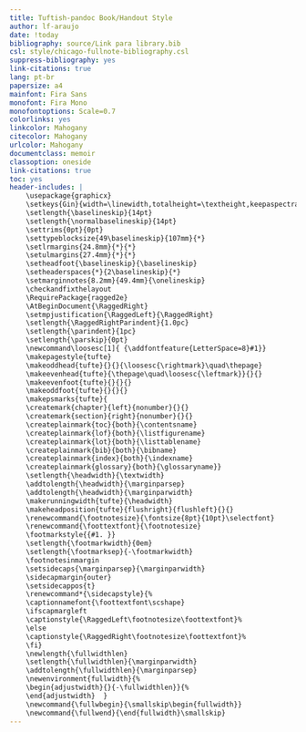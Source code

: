```yaml
---
title: Tuftish-pandoc Book/Handout Style
author: lf-araujo
date: !today
bibliography: source/Link para library.bib
csl: style/chicago-fullnote-bibliography.csl
suppress-bibliography: yes
link-citations: true
lang: pt-br
papersize: a4
mainfont: Fira Sans
monofont: Fira Mono
monofontoptions: Scale=0.7
colorlinks: yes
linkcolor: Mahogany
citecolor: Mahogany
urlcolor: Mahogany
documentclass: memoir 
classoption: oneside 
link-citations: true
toc: yes 
header-includes: |
	\usepackage{graphicx}
	\setkeys{Gin}{width=\linewidth,totalheight=\textheight,keepaspectratio}
	\setlength{\baselineskip}{14pt}
	\setlength{\normalbaselineskip}{14pt}
	\settrims{0pt}{0pt}
	\settypeblocksize{49\baselineskip}{107mm}{*}
	\setlrmargins{24.8mm}{*}{*}
	\setulmargins{27.4mm}{*}{*}
	\setheadfoot{\baselineskip}{\baselineskip}
	\setheaderspaces{*}{2\baselineskip}{*}
	\setmarginnotes{8.2mm}{49.4mm}{\onelineskip}
	\checkandfixthelayout
	\RequirePackage{ragged2e}
	\AtBeginDocument{\RaggedRight}
	\setmpjustification{\RaggedLeft}{\RaggedRight}
	\setlength{\RaggedRightParindent}{1.0pc}
	\setlength{\parindent}{1pc}
	\setlength{\parskip}{0pt}
	\newcommand\loosesc[1]{ {\addfontfeature{LetterSpace=8}#1}}
	\makepagestyle{tufte}
	\makeoddhead{tufte}{}{}{\loosesc{\rightmark}\quad\thepage}
	\makeevenhead{tufte}{\thepage\quad\loosesc{\leftmark}}{}{}
	\makeevenfoot{tufte}{}{}{}
	\makeoddfoot{tufte}{}{}{}
	\makepsmarks{tufte}{
	\createmark{chapter}{left}{nonumber}{}{}
	\createmark{section}{right}{nonumber}{}{}
	\createplainmark{toc}{both}{\contentsname}
	\createplainmark{lof}{both}{\listfigurename}
	\createplainmark{lot}{both}{\listtablename}
	\createplainmark{bib}{both}{\bibname}
	\createplainmark{index}{both}{\indexname}
	\createplainmark{glossary}{both}{\glossaryname}}
	\setlength{\headwidth}{\textwidth}
	\addtolength{\headwidth}{\marginparsep}
	\addtolength{\headwidth}{\marginparwidth}
	\makerunningwidth{tufte}{\headwidth}
	\makeheadposition{tufte}{flushright}{flushleft}{}{}
	\renewcommand{\footnotesize}{\fontsize{8pt}{10pt}\selectfont}
	\renewcommand{\foottextfont}{\footnotesize}
	\footmarkstyle{{#1. }}
	\setlength{\footmarkwidth}{0em}
	\setlength{\footmarksep}{-\footmarkwidth}
	\footnotesinmargin
	\setsidecaps{\marginparsep}{\marginparwidth}
	\sidecapmargin{outer}
	\setsidecappos{t}
	\renewcommand*{\sidecapstyle}{%
	\captionnamefont{\foottextfont\scshape}
	\ifscapmargleft
	\captionstyle{\RaggedLeft\footnotesize\foottextfont}%
	\else
	\captionstyle{\RaggedRight\footnotesize\foottextfont}%
	\fi}
	\newlength{\fullwidthlen}
	\setlength{\fullwidthlen}{\marginparwidth}
	\addtolength{\fullwidthlen}{\marginparsep}
	\newenvironment{fullwidth}{%
	\begin{adjustwidth}{}{-\fullwidthlen}}{%
	\end{adjustwidth}  }
	\newcommand{\fullwbegin}{\smallskip\begin{fullwidth}}
	\newcommand{\fullwend}{\end{fullwidth}\smallskip}
---
```



